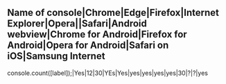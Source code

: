 Name of console|Chrome|Edge|Firefox|Internet Explorer|Opera||Safari|Android webview|Chrome for Android|Firefox for Android|Opera for Android|Safari on iOS|Samsung Internet
----------------------------------------------------------------------------------------------------------------------------------------------------------------------------
console.count([label]);|Yes|12|30|YEs|Yes|yes|yes|yes|yes|30|?|?|yes
